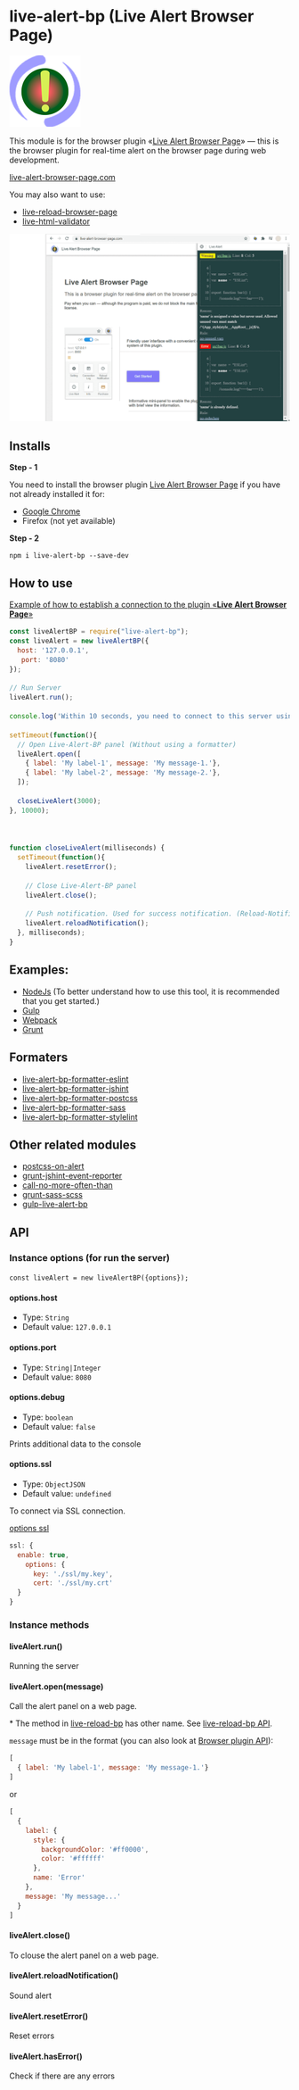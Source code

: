 # live-alert-bp (Live Alert Browser Page)

![Live Alert Browser Page](https://raw.githubusercontent.com/Yuriy-Svetlov/live-alert-bp/master/images/on_128x128_v1.png)

This module is for the browser plugin «[Live Alert Browser Page](https://live-alert-browser-page.com/)» — this is the browser plugin for real-time alert on the browser page during web development.

[live-alert-browser-page.com](https://live-alert-browser-page.com/)

You may also want to use: 
* [live-reload-browser-page](https://live-reload-browser-page.com/)
* [live-html-validator](https://live-html-validator.com/)

![Live Alert Browser Page](https://raw.githubusercontent.com/Yuriy-Svetlov/live-alert-bp/master/documentation/img/1_1280x800.png)

## Installs

**Step - 1** 

You need to install the browser plugin [Live Alert Browser Page](https://live-alert-browser-page.com/) if you have not already installed it for:
  * [Google Chrome](#)
  * Firefox (not yet available)
  
**Step - 2**
```shell
npm i live-alert-bp --save-dev
```

##  How to use

[Example of how to establish a connection to the plugin «**Live Alert Browser Page**»](https://github.com/Yuriy-Svetlov/live-alert-bp/tree/master/documentation/examples/%D1%81onnect_to_server)

```javascript
const liveAlertBP = require("live-alert-bp");
const liveAlert = new liveAlertBP({
  host: '127.0.0.1',
   port: '8080'
});

// Run Server
liveAlert.run();

console.log('Within 10 seconds, you need to connect to this server using the browser plugin «Live Alert Browser Page».');

setTimeout(function(){
  // Open Live-Alert-BP panel (Without using a formatter)  
  liveAlert.open([
    { label: 'My label-1', message: 'My message-1.'},
    { label: 'My label-2', message: 'My message-2.'},
  ]);

  closeLiveAlert(3000);      
}, 10000);



function closeLiveAlert(milliseconds) {
  setTimeout(function(){
    liveAlert.resetError();

    // Close Live-Alert-BP panel
    liveAlert.close();

    // Push notification. Used for success notification. (Reload-Notification must be enabled)
    liveAlert.reloadNotification();     
  }, milliseconds);
}
```

##  Examples:

* [NodeJs](https://github.com/Yuriy-Svetlov/live-alert-bp/tree/master/documentation/nodejs) (To better understand how to use this tool, it is recommended that you get started.)
* [Gulp](https://github.com/Yuriy-Svetlov/live-alert-bp/blob/master/documentation/examples/gulp/README.md)
* [Webpack](https://github.com/Yuriy-Svetlov/live-alert-bp/blob/master/documentation/examples/webpack/README.md)
* [Grunt](https://github.com/Yuriy-Svetlov/live-alert-bp/tree/master/documentation/examples/grunt)



## Formaters
* [live-alert-bp-formatter-eslint](https://github.com/Yuriy-Svetlov/live-alert-bp-formatter-eslint)
* [live-alert-bp-formatter-jshint](https://github.com/Yuriy-Svetlov/live-alert-bp-formatter-jshint)
* [live-alert-bp-formatter-postcss](https://github.com/Yuriy-Svetlov/live-alert-bp-formatter-postcss)
* [live-alert-bp-formatter-sass](https://github.com/Yuriy-Svetlov/live-alert-bp-formatter-sass)
* [live-alert-bp-formatter-stylelint](https://github.com/Yuriy-Svetlov/live-alert-bp-formatter-stylelint)

## Other related modules

* [postcss-on-alert](https://github.com/Yuriy-Svetlov/postcss-on-alert)
* [grunt-jshint-event-reporter](https://github.com/Yuriy-Svetlov/grunt-jshint-event-reporter)
* [call-no-more-often-than](https://github.com/Yuriy-Svetlov/call-no-more-often-than)
* [grunt-sass-scss](https://github.com/Yuriy-Svetlov/grunt-sass)
* [gulp-live-alert-bp](https://github.com/Yuriy-Svetlov/gulp-live-alert-bp)


##  API

### Instance options (for run the server)

`const liveAlert = new liveAlertBP({options});`

#### options.host
* Type: `String`
* Default value: `127.0.0.1`

#### options.port
* Type: `String|Integer`
* Default value: `8080`

#### options.debug
* Type: `boolean`
* Default value: `false`

Prints additional data to the console

#### options.ssl
* Type: `ObjectJSON`
* Default value: `undefined`

To connect via SSL connection.

[options ssl](https://nodejs.org/api/tls.html#tls_tls_createsecurecontext_options)

```js
ssl: { 
  enable: true,
    options: { 
      key: './ssl/my.key',
      cert: './ssl/my.crt'  
  }               
}
```

### Instance methods

#### liveAlert.run()
Running the server

#### liveAlert.open(message)
Call the alert panel on a web page. 

\* The method in [live-reload-bp](https://github.com/Yuriy-Svetlov/live-reload-bp) has other name. See [live-reload-bp API](https://github.com/Yuriy-Svetlov/live-reload-bp#api).


`message` must be in the format (you can also look at [Browser plugin API](https://live-alert-browser-page.com/documentation)):

```js
[
  { label: 'My label-1', message: 'My message-1.'}
]
```

or

```js
[
  {
    label: {
      style: { 
        backgroundColor: '#ff0000', 
        color: '#ffffff' 
      }, 
      name: 'Error'             
    },
    message: 'My message...'
  }
]
```

#### liveAlert.close()
To clouse the alert panel on a web page.

#### liveAlert.reloadNotification()
Sound alert

#### liveAlert.resetError()
Reset errors

#### liveAlert.hasError()
Check if there are any errors
